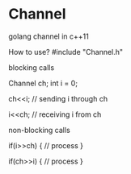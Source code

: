 # Channel
golang channel in c++11

How to use?
#include "Channel.h"

blocking calls

Channel<int> ch;
int i = 0;

ch<<i; // sending i through ch


i<<ch; // receiving i from ch

non-blocking calls

if(i>>ch)
{
  // process
}

if(ch>>i)
{
  // process
}
